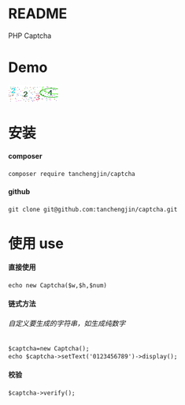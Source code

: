# README
PHP Captcha
# Demo
![captcha](demo.png)

# 安装
#### composer
````composer require tanchengjin/captcha````
#### github
````git clone git@github.com:tanchengjin/captcha.git````


# 使用 use
#### 直接使用
````
echo new Captcha($w,$h,$num)
````

#### 链式方法
###### 自定义要生成的字符串，如生成纯数字
````
$captcha=new Captcha();
echo $captcha->setText('0123456789')->display();
````

#### 校验

````
$captcha->verify();
````

